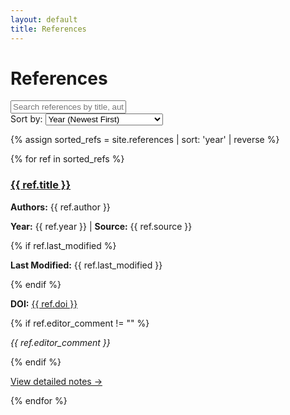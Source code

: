 ```yaml
---
layout: default
title: References
---
```


# References

<div class="controls-container">
  <div class="search-container">
    <input type="text" id="search-box" placeholder="Search references by title, author, year, or source..." />
  </div>
  
  <div class="sort-container">
    <label for="sort-select">Sort by:</label>
    <select id="sort-select">
      <option value="year-desc">Year (Newest First)</option>
      <option value="year-asc">Year (Oldest First)</option>
      <option value="modified-desc">Last Modified (Newest First)</option>
      <option value="modified-asc">Last Modified (Oldest First)</option>
      <option value="author-asc">Author (A-Z)</option>
    </select>
  </div>
  
  <p id="search-count"></p>
</div>

<div id="references-list">
{% assign sorted_refs = site.references | sort: 'year' | reverse %}

{% for ref in sorted_refs %}
<div class="reference" 
     data-title="{{ ref.title | downcase }}" 
     data-author="{{ ref.author | downcase }}" 
     data-year="{{ ref.year }}" 
     data-source="{{ ref.source | downcase }}"
     data-modified="{{ ref.last_modified | default: '1970-01-01' }}"
     data-author-sort="{{ ref.author_key | downcase }}">
  <h3><a href="{{ ref.url }}">{{ ref.title }}</a></h3>
  <p><strong>Authors:</strong> {{ ref.author }}</p>
  <p><strong>Year:</strong> {{ ref.year }} | <strong>Source:</strong> {{ ref.source }}</p>
  {% if ref.last_modified %}
  <p><strong>Last Modified:</strong> {{ ref.last_modified }}</p>
  {% endif %}
  <p><strong>DOI:</strong> <a href="{{ ref.doi }}" target="_blank">{{ ref.doi }}</a></p>
  {% if ref.editor_comment != "" %}
  <p><em>{{ ref.editor_comment }}</em></p>
  {% endif %}
  <p><a href="{{ ref.url }}">View detailed notes →</a></p>
</div>
{% endfor %}
</div>

<script>
document.addEventListener('DOMContentLoaded', function() {
  const searchBox = document.getElementById('search-box');
  const sortSelect = document.getElementById('sort-select');
  const referencesList = document.getElementById('references-list');
  const references = Array.from(document.querySelectorAll('.reference'));
  const searchCount = document.getElementById('search-count');
  const totalCount = references.length;

  function updateCount() {
    const visibleRefs = references.filter(ref => ref.style.display !== 'none');
    if (searchBox.value.trim() === '') {
      searchCount.textContent = `Showing all ${totalCount} references`;
    } else {
      searchCount.textContent = `Showing ${visibleRefs.length} of ${totalCount} references`;
    }
  }

  function sortReferences() {
    const sortValue = sortSelect.value;
    
    references.sort(function(a, b) {
      let aVal, bVal;
      
      switch(sortValue) {
        case 'year-desc':
          aVal = parseInt(a.getAttribute('data-year'));
          bVal = parseInt(b.getAttribute('data-year'));
          return bVal - aVal;
        
        case 'year-asc':
          aVal = parseInt(a.getAttribute('data-year'));
          bVal = parseInt(b.getAttribute('data-year'));
          return aVal - bVal;
        
        case 'modified-desc':
          aVal = new Date(a.getAttribute('data-modified'));
          bVal = new Date(b.getAttribute('data-modified'));
          return bVal - aVal;
        
        case 'modified-asc':
          aVal = new Date(a.getAttribute('data-modified'));
          bVal = new Date(b.getAttribute('data-modified'));
          return aVal - bVal;
        
        case 'author-asc':
          aVal = a.getAttribute('data-author-sort');
          bVal = b.getAttribute('data-author-sort');
          return aVal.localeCompare(bVal);
        
        default:
          return 0;
      }
    });
    
    // Re-append sorted elements
    references.forEach(ref => referencesList.appendChild(ref));
  }

  function filterReferences() {
    const searchTerm = searchBox.value.toLowerCase().trim();

    references.forEach(function(ref) {
      if (searchTerm === '') {
        ref.style.display = '';
        return;
      }

      const title = ref.getAttribute('data-title');
      const author = ref.getAttribute('data-author');
      const year = ref.getAttribute('data-year');
      const source = ref.getAttribute('data-source');

      const matches = title.includes(searchTerm) || 
                     author.includes(searchTerm) || 
                     year.includes(searchTerm) || 
                     source.includes(searchTerm);

      ref.style.display = matches ? '' : 'none';
    });

    updateCount();
  }

  updateCount();
  
  searchBox.addEventListener('input', filterReferences);
  sortSelect.addEventListener('change', sortReferences);
});
</script>
